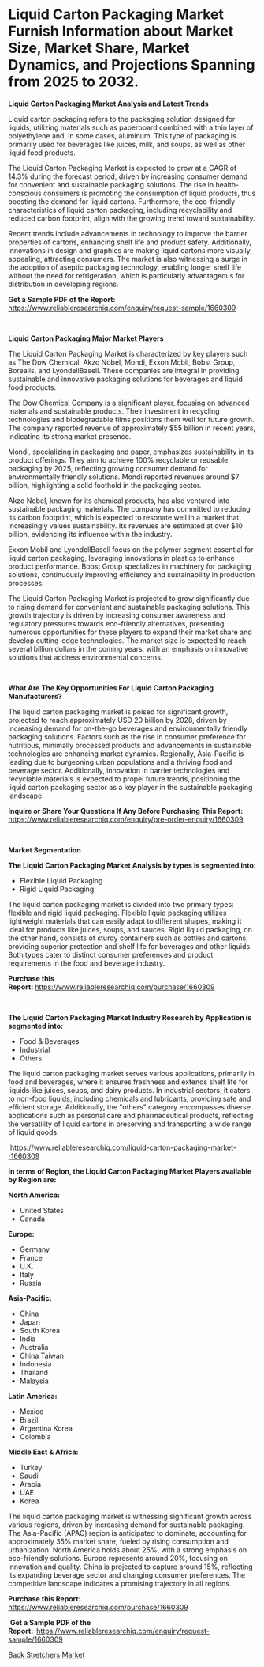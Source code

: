 <p><h1>Liquid Carton Packaging Market Furnish Information about Market Size, Market Share, Market Dynamics, and Projections Spanning from 2025 to 2032.</h1></p><p><strong>Liquid Carton Packaging Market Analysis and Latest Trends</strong></p>
<p><p>Liquid carton packaging refers to the packaging solution designed for liquids, utilizing materials such as paperboard combined with a thin layer of polyethylene and, in some cases, aluminum. This type of packaging is primarily used for beverages like juices, milk, and soups, as well as other liquid food products. </p><p>The Liquid Carton Packaging Market is expected to grow at a CAGR of 14.3% during the forecast period, driven by increasing consumer demand for convenient and sustainable packaging solutions. The rise in health-conscious consumers is promoting the consumption of liquid products, thus boosting the demand for liquid cartons. Furthermore, the eco-friendly characteristics of liquid carton packaging, including recyclability and reduced carbon footprint, align with the growing trend toward sustainability.</p><p>Recent trends include advancements in technology to improve the barrier properties of cartons, enhancing shelf life and product safety. Additionally, innovations in design and graphics are making liquid cartons more visually appealing, attracting consumers. The market is also witnessing a surge in the adoption of aseptic packaging technology, enabling longer shelf life without the need for refrigeration, which is particularly advantageous for distribution in developing regions.</p></p>
<p><strong>Get a Sample PDF of the Report:&nbsp;</strong> <a href="https://www.reliableresearchiq.com/enquiry/request-sample/1660309?utm_campaign=2379&utm_medium=2&utm_source=Github&utm_content=ia&utm_term=08022025&utm_id=liquid-carton-packaging">https://www.reliableresearchiq.com/enquiry/request-sample/1660309</a></p>
<p>&nbsp;</p>
<p><strong>Liquid Carton Packaging Major Market Players</strong></p>
<p><p>The Liquid Carton Packaging Market is characterized by key players such as The Dow Chemical, Akzo Nobel, Mondi, Exxon Mobil, Bobst Group, Borealis, and LyondellBasell. These companies are integral in providing sustainable and innovative packaging solutions for beverages and liquid food products.</p><p>The Dow Chemical Company is a significant player, focusing on advanced materials and sustainable products. Their investment in recycling technologies and biodegradable films positions them well for future growth. The company reported revenue of approximately $55 billion in recent years, indicating its strong market presence.</p><p>Mondi, specializing in packaging and paper, emphasizes sustainability in its product offerings. They aim to achieve 100% recyclable or reusable packaging by 2025, reflecting growing consumer demand for environmentally friendly solutions. Mondi reported revenues around $7 billion, highlighting a solid foothold in the packaging sector.</p><p>Akzo Nobel, known for its chemical products, has also ventured into sustainable packaging materials. The company has committed to reducing its carbon footprint, which is expected to resonate well in a market that increasingly values sustainability. Its revenues are estimated at over $10 billion, evidencing its influence within the industry.</p><p>Exxon Mobil and LyondellBasell focus on the polymer segment essential for liquid carton packaging, leveraging innovations in plastics to enhance product performance. Bobst Group specializes in machinery for packaging solutions, continuously improving efficiency and sustainability in production processes.</p><p>The Liquid Carton Packaging Market is projected to grow significantly due to rising demand for convenient and sustainable packaging solutions. This growth trajectory is driven by increasing consumer awareness and regulatory pressures towards eco-friendly alternatives, presenting numerous opportunities for these players to expand their market share and develop cutting-edge technologies. The market size is expected to reach several billion dollars in the coming years, with an emphasis on innovative solutions that address environmental concerns.</p></p>
<p>&nbsp;</p>
<p><strong>What Are The Key Opportunities For Liquid Carton Packaging Manufacturers?</strong></p>
<p><p>The liquid carton packaging market is poised for significant growth, projected to reach approximately USD 20 billion by 2028, driven by increasing demand for on-the-go beverages and environmentally friendly packaging solutions. Factors such as the rise in consumer preference for nutritious, minimally processed products and advancements in sustainable technologies are enhancing market dynamics. Regionally, Asia-Pacific is leading due to burgeoning urban populations and a thriving food and beverage sector. Additionally, innovation in barrier technologies and recyclable materials is expected to propel future trends, positioning the liquid carton packaging sector as a key player in the sustainable packaging landscape.</p></p>
<p><strong>Inquire or Share Your Questions If Any Before Purchasing This Report:</strong> <a href="https://www.reliableresearchiq.com/enquiry/pre-order-enquiry/1660309?utm_campaign=2379&utm_medium=2&utm_source=Github&utm_content=ia&utm_term=08022025&utm_id=liquid-carton-packaging">https://www.reliableresearchiq.com/enquiry/pre-order-enquiry/1660309</a></p>
<p>&nbsp;</p>
<p><strong>Market Segmentation</strong></p>
<p><strong>The Liquid Carton Packaging Market Analysis by types is segmented into:</strong></p>
<p><ul><li>Flexible Liquid Packaging</li><li>Rigid Liquid Packaging</li></ul></p>
<p><p>The liquid carton packaging market is divided into two primary types: flexible and rigid liquid packaging. Flexible liquid packaging utilizes lightweight materials that can easily adapt to different shapes, making it ideal for products like juices, soups, and sauces. Rigid liquid packaging, on the other hand, consists of sturdy containers such as bottles and cartons, providing superior protection and shelf life for beverages and other liquids. Both types cater to distinct consumer preferences and product requirements in the food and beverage industry.</p></p>
<p><strong>Purchase this Report:&nbsp;</strong><a href="https://www.reliableresearchiq.com/purchase/1660309?utm_campaign=2379&utm_medium=2&utm_source=Github&utm_content=ia&utm_term=08022025&utm_id=liquid-carton-packaging">https://www.reliableresearchiq.com/purchase/1660309</a></p>
<p>&nbsp;</p>
<p><strong>The Liquid Carton Packaging Market Industry Research by Application is segmented into:</strong></p>
<p><ul><li>Food & Beverages</li><li>Industrial</li><li>Others</li></ul></p>
<p><p>The liquid carton packaging market serves various applications, primarily in food and beverages, where it ensures freshness and extends shelf life for liquids like juices, soups, and dairy products. In industrial sectors, it caters to non-food liquids, including chemicals and lubricants, providing safe and efficient storage. Additionally, the "others" category encompasses diverse applications such as personal care and pharmaceutical products, reflecting the versatility of liquid cartons in preserving and transporting a wide range of liquid goods.</p></p>
<p><a href="https://www.reliableresearchiq.com/liquid-carton-packaging-market-r1660309?utm_campaign=2379&utm_medium=2&utm_source=Github&utm_content=ia&utm_term=08022025&utm_id=liquid-carton-packaging">&nbsp;https://www.reliableresearchiq.com/liquid-carton-packaging-market-r1660309</a></p>
<p><strong>In terms of Region, the Liquid Carton Packaging Market Players available by Region are:</strong></p>
<p>
    <p> <strong> North America: </strong>
        <ul>
            <li>United States</li>
            <li>Canada</li>
        </ul>
        </p> 
    <p> <strong> Europe: </strong>
        <ul>
            <li>Germany</li>
            <li>France</li>
            <li>U.K.</li>
            <li>Italy</li>
            <li>Russia</li>
        </ul>
        </p> 
    <p> <strong> Asia-Pacific: </strong>
        <ul>
            <li>China</li>
            <li>Japan</li>
            <li>South Korea</li>
            <li>India</li>
            <li>Australia</li>
            <li>China Taiwan</li>
            <li>Indonesia</li>
            <li>Thailand</li>
            <li>Malaysia</li>
        </ul>
        </p> 
    <p> <strong> Latin America: </strong>
        <ul>
            <li>Mexico</li>
            <li>Brazil</li>
            <li>Argentina Korea</li>
            <li>Colombia</li>
        </ul>
        </p> 
    <p> <strong> Middle East & Africa: </strong>
        <ul>
            <li>Turkey</li>
            <li>Saudi</li>
            <li>Arabia</li>
            <li>UAE</li>
            <li>Korea</li>
        </ul>
    </p>
    </p>
<p><p>The liquid carton packaging market is witnessing significant growth across various regions, driven by increasing demand for sustainable packaging. The Asia-Pacific (APAC) region is anticipated to dominate, accounting for approximately 35% market share, fueled by rising consumption and urbanization. North America holds about 25%, with a strong emphasis on eco-friendly solutions. Europe represents around 20%, focusing on innovation and quality. China is projected to capture around 15%, reflecting its expanding beverage sector and changing consumer preferences. The competitive landscape indicates a promising trajectory in all regions.</p></p>
<p><strong>Purchase this Report: </strong><a href="https://www.reliableresearchiq.com/purchase/1660309?utm_campaign=2379&utm_medium=2&utm_source=Github&utm_content=ia&utm_term=08022025&utm_id=liquid-carton-packaging">https://www.reliableresearchiq.com/purchase/1660309</a></p>
<p>&nbsp;<strong>Get a Sample PDF of the Report:&nbsp;&nbsp;</strong><a href="https://www.reliableresearchiq.com/enquiry/request-sample/1660309?utm_campaign=2379&utm_medium=2&utm_source=Github&utm_content=ia&utm_term=08022025&utm_id=liquid-carton-packaging">https://www.reliableresearchiq.com/enquiry/request-sample/1660309</a></p>
<p><strong></strong></p>
<p><p><a href="https://github.com/lisaeichler20775/Market-Research-Report-List-1/blob/main/back-stretchers-market.md?utm_campaign=2379&utm_medium=2&utm_source=Github&utm_content=ia&utm_term=08022025&utm_id=liquid-carton-packaging">Back Stretchers Market</a></p></p>